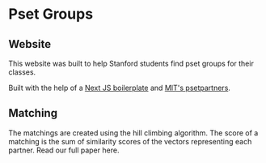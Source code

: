 # Pset Groups

## Website

This website was built to help Stanford students find pset groups for their classes.

Built with the help of a [Next JS boilerplate](https://github.com/ixartz/Next-js-Boilerplate) and [MIT's psetpartners](https://github.com/AndrewVSutherland/psetpartners).

## Matching

The matchings are created using the hill climbing algorithm. The score of a matching is the sum of similarity scores of the vectors representing each partner. Read our full paper here.
